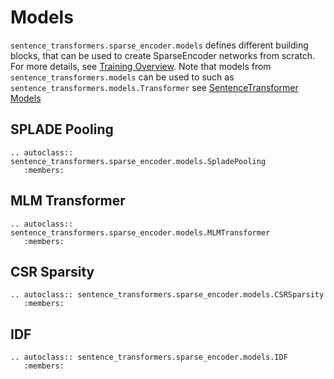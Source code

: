 # Models

`sentence_transformers.sparse_encoder.models` defines different building blocks, that can be used to create SparseEncoder networks from scratch. For more details, see [Training Overview](../../sparse_encoder/training_overview.md).
Note that models from `sentence_transformers.models` can be used to such as `sentence_transformers.models.Transformer` see [SentenceTransformer Models](../sentence_transformer/models.md)

## SPLADE Pooling
```{eval-rst}
.. autoclass:: sentence_transformers.sparse_encoder.models.SpladePooling
   :members:
```

## MLM Transformer
```{eval-rst}
.. autoclass:: sentence_transformers.sparse_encoder.models.MLMTransformer
   :members:
```

## CSR Sparsity
```{eval-rst}
.. autoclass:: sentence_transformers.sparse_encoder.models.CSRSparsity
   :members:
```

## IDF
```{eval-rst}
.. autoclass:: sentence_transformers.sparse_encoder.models.IDF
   :members:
``` 